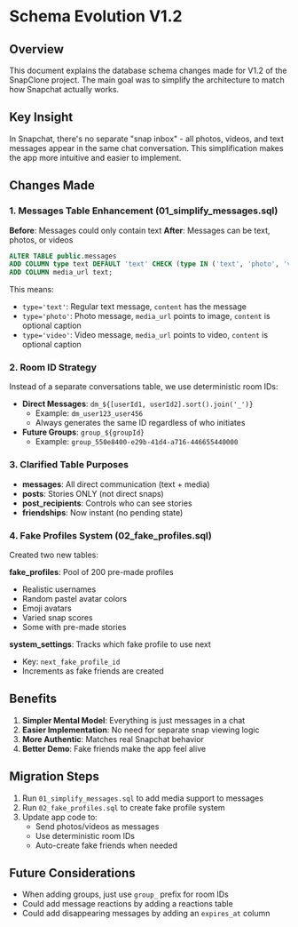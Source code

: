 # Schema Evolution V1.2

## Overview
This document explains the database schema changes made for V1.2 of the SnapClone project. The main goal was to simplify the architecture to match how Snapchat actually works.

## Key Insight
In Snapchat, there's no separate "snap inbox" - all photos, videos, and text messages appear in the same chat conversation. This simplification makes the app more intuitive and easier to implement.

## Changes Made

### 1. Messages Table Enhancement (01_simplify_messages.sql)

**Before**: Messages could only contain text
**After**: Messages can be text, photos, or videos

```sql
ALTER TABLE public.messages 
ADD COLUMN type text DEFAULT 'text' CHECK (type IN ('text', 'photo', 'video')),
ADD COLUMN media_url text;
```

This means:
- `type='text'`: Regular text message, `content` has the message
- `type='photo'`: Photo message, `media_url` points to image, `content` is optional caption
- `type='video'`: Video message, `media_url` points to video, `content` is optional caption

### 2. Room ID Strategy

Instead of a separate conversations table, we use deterministic room IDs:
- **Direct Messages**: `dm_${[userId1, userId2].sort().join('_')}`
  - Example: `dm_user123_user456`
  - Always generates the same ID regardless of who initiates
- **Future Groups**: `group_${groupId}`
  - Example: `group_550e8400-e29b-41d4-a716-446655440000`

### 3. Clarified Table Purposes

- **messages**: All direct communication (text + media)
- **posts**: Stories ONLY (not direct snaps)
- **post_recipients**: Controls who can see stories
- **friendships**: Now instant (no pending state)

### 4. Fake Profiles System (02_fake_profiles.sql)

Created two new tables:

**fake_profiles**: Pool of 200 pre-made profiles
- Realistic usernames
- Random pastel avatar colors
- Emoji avatars
- Varied snap scores
- Some with pre-made stories

**system_settings**: Tracks which fake profile to use next
- Key: `next_fake_profile_id`
- Increments as fake friends are created

## Benefits

1. **Simpler Mental Model**: Everything is just messages in a chat
2. **Easier Implementation**: No need for separate snap viewing logic
3. **More Authentic**: Matches real Snapchat behavior
4. **Better Demo**: Fake friends make the app feel alive

## Migration Steps

1. Run `01_simplify_messages.sql` to add media support to messages
2. Run `02_fake_profiles.sql` to create fake profile system
3. Update app code to:
   - Send photos/videos as messages
   - Use deterministic room IDs
   - Auto-create fake friends when needed

## Future Considerations

- When adding groups, just use `group_` prefix for room IDs
- Could add message reactions by adding a reactions table
- Could add disappearing messages by adding an `expires_at` column